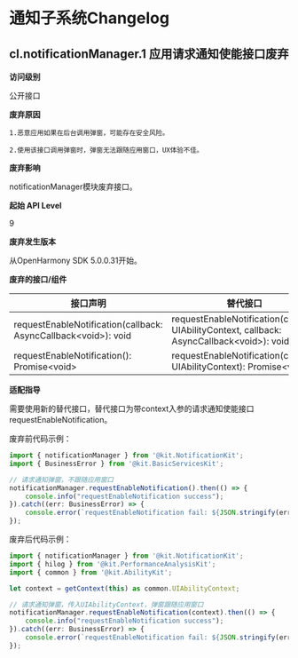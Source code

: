 # 通知子系统Changelog

## cl.notificationManager.1 应用请求通知使能接口废弃

**访问级别**

公开接口

**废弃原因**

    1.恶意应用如果在后台调用弹窗，可能存在安全风险。

    2.使用该接口调用弹窗时，弹窗无法跟随应用窗口，UX体验不佳。

**废弃影响**

notificationManager模块废弃接口。

**起始 API Level**

9

**废弃发生版本**

从OpenHarmony SDK 5.0.0.31开始。

**废弃的接口/组件**

|接口声明|替代接口|
|-------|-------|
|requestEnableNotification(callback: AsyncCallback\<void\>): void|requestEnableNotification(context: UIAbilityContext, callback: AsyncCallback\<void\>): void|
|requestEnableNotification(): Promise\<void\>|requestEnableNotification(context: UIAbilityContext): Promise\<void\>|


**适配指导**

需要使用新的替代接口，替代接口为带context入参的请求通知使能接口requestEnableNotification。

废弃前代码示例：

```ts
import { notificationManager } from '@kit.NotificationKit';
import { BusinessError } from '@kit.BasicServicesKit';

// 请求通知弹窗，不跟随应用窗口
notificationManager.requestEnableNotification().then(() => {
    console.info("requestEnableNotification success");
}).catch((err: BusinessError) => {
    console.error(`requestEnableNotification fail: ${JSON.stringify(err)}`);
});
```
废弃后代码示例：

```ts
import { notificationManager } from '@kit.NotificationKit';
import { hilog } from '@kit.PerformanceAnalysisKit';
import { common } from '@kit.AbilityKit';

let context = getContext(this) as common.UIAbilityContext;

// 请求通知弹窗，传入UIAbilityContext，弹窗跟随应用窗口
notificationManager.requestEnableNotification(context).then(() => {
    console.info("requestEnableNotification success");
}).catch((err: BusinessError) => {
    console.error(`requestEnableNotification fail: ${JSON.stringify(err)}`);
});
```
